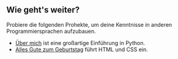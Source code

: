 ## Wie geht's weiter?

Probiere die folgenden Prohekte, um deine Kenntnisse in anderen Programmiersprachen aufzubauen.

- [Über mich](https://projects.raspberrypi.org/en/projects/about-me?utm_source=pathway&utm_medium=whatnext&utm_campaign=projects) ist eine großartige Einführung in Python.
- [Alles Gute zum Geburtstag](https://projects.raspberrypi.org/en/projects/happy-birthday?utm_source=pathway&utm_medium=whatnext&utm_campaign=projects) führt HTML und CSS ein.
